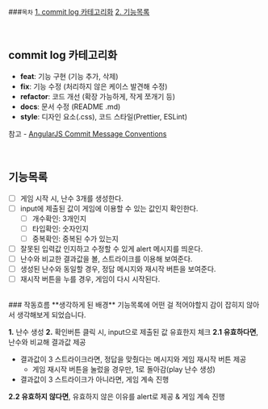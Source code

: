 ###`목차`
[1. commit log 카테고리화](#commit-log-카테고리화)
[2. 기능목록](#기능목록)

<br>

## commit log 카테고리화

- **feat**: 기능 구현 (기능 추가, 삭제)
- **fix**: 기능 수정 (처리하지 않은 케이스 발견해 수정)
- **refactor**: 코드 개선 (확장 가능하게, 작게 쪼개기 등)
- **docs**: 문서 수정 (README .md)
- **style**: 디자인 요소(.css), 코드 스타일(Prettier, ESLint)

참고 - [AngularJS Commit Message Conventions](https://gist.github.com/stephenparish/9941e89d80e2bc58a153#allowed-type)

<br>

## 기능목록

- [ ] 게임 시작 시, 난수 3개를 생성한다.
- [ ] input에 제출된 값이 게임에 이용할 수 있는 값인지 확인한다.
  - [ ] 개수확인: 3개인지
  - [ ] 타입확인: 숫자인지
  - [ ] 중복확인: 중복된 수가 있는지
- [ ] 잘못된 입력값 인지하고 수정할 수 있게 alert 메시지를 띄운다.
- [ ] 난수와 비교한 결과값을 볼, 스트라이크를 이용해 보여준다.
- [ ] 생성된 난수와 동일할 경우, 정답 메시지와 재시작 버튼을 보여준다.
- [ ] 재시작 버튼을 누를 경우, 게임이 다시 시작된다.

<br>
### 작동흐름
**생각하게 된 배경**  
기능목록에 어떤 걸 적어야할지 감이 잡히지 않아서 생각해보게 되었습니다.

**1.** 난수 생성
**2.** 확인버튼 클릭 시, input으로 제출된 값 유효한지 체크
**2.1 유효하다면**, 난수와 비교해 결과값 제공

- 결과값이 3 스트라이크라면, 정답을 맞췄다는 메시지와 게임 재시작 버튼 제공
  - 게임 재시작 버튼을 눌렀을 경우만, 1로 돌아감(play 난수 생성)
- 결과값이 3 스트라이크가 아니라면, 게임 계속 진행

**2.2 유효하지 않다면**, 유효하지 않은 이유를 alert로 제공 & 게임 계속 진행
